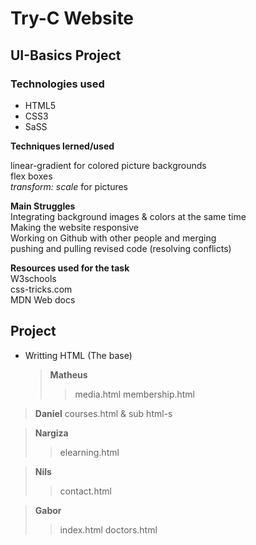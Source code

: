 # Try-C Website

## UI-Basics Project

### Technologies used

-   HTML5
-   CSS3
-   SaSS

**Techniques lerned/used**

linear-gradient for colored picture backgrounds  
flex boxes  
_transform: scale_ for pictures

**Main Struggles**  
Integrating background images & colors at the same time  
Making the website responsive  
Working on Github with other people and merging  
pushing and pulling revised code (resolving conflicts)

**Resources used for the task**  
W3schools  
css-tricks.com  
MDN Web docs

## Project

-   Writting HTML (The base)
    > **Matheus**
    >
    > > media.html
    > > membership.html

> **Daniel**
> courses.html
> & sub html-s

> **Nargiza**
>
> > elearning.html

> **Nils**
>
> > contact.html

> **Gabor**
>
> > index.html
> > doctors.html
